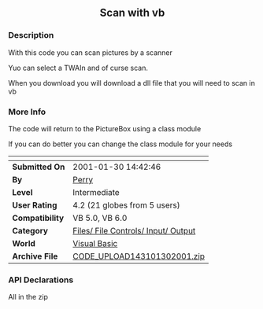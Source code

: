 ﻿<div align="center">

## Scan with vb


</div>

### Description

With this code you can scan pictures by a scanner

Yuo can select a TWAIn and of curse scan.

When you download you will download a dll file that you will need to scan in vb
 
### More Info
 
The code will return to the PictureBox using a class module

If you can do better you can change the class module for your needs


<span>             |<span>
---                |---
**Submitted On**   |2001-01-30 14:42:46
**By**             |[Perry](https://github.com/Planet-Source-Code/PSCIndex/blob/master/ByAuthor/perry.md)
**Level**          |Intermediate
**User Rating**    |4.2 (21 globes from 5 users)
**Compatibility**  |VB 5\.0, VB 6\.0
**Category**       |[Files/ File Controls/ Input/ Output](https://github.com/Planet-Source-Code/PSCIndex/blob/master/ByCategory/files-file-controls-input-output__1-3.md)
**World**          |[Visual Basic](https://github.com/Planet-Source-Code/PSCIndex/blob/master/ByWorld/visual-basic.md)
**Archive File**   |[CODE\_UPLOAD143101302001\.zip](https://github.com/Planet-Source-Code/perry-scan-with-vb__1-14823/archive/master.zip)

### API Declarations

All in the zip





